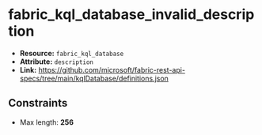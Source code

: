 # fabric_kql_database_invalid_description

- **Resource:** `fabric_kql_database`
- **Attribute:** `description`
- **Link:** https://github.com/microsoft/fabric-rest-api-specs/tree/main/kqlDatabase/definitions.json

## Constraints
- Max length: **256**